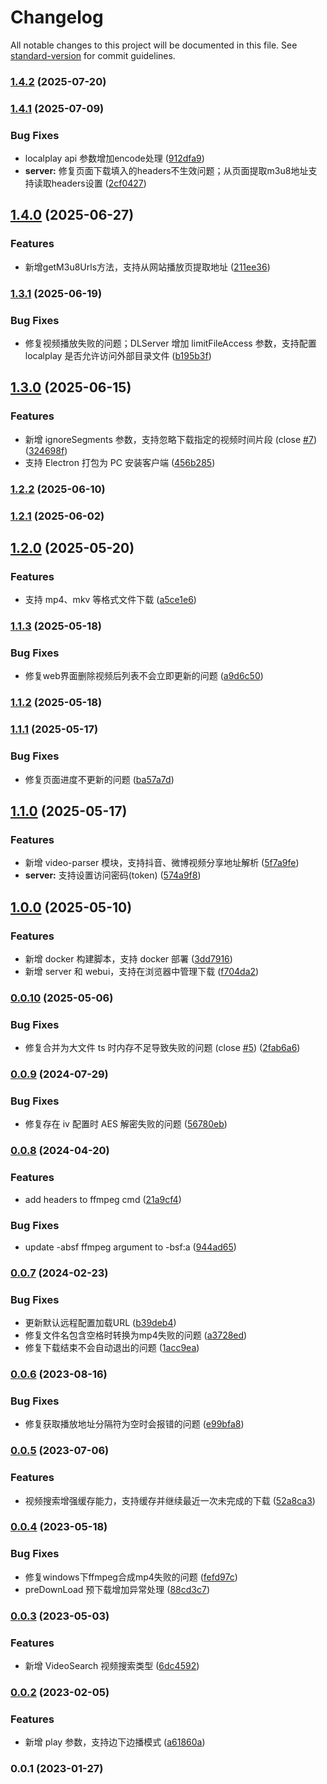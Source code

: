 # Changelog

All notable changes to this project will be documented in this file. See [standard-version](https://github.com/conventional-changelog/standard-version) for commit guidelines.

### [1.4.2](https://github.com/lzwme/m3u8-dl/compare/v1.4.1...v1.4.2) (2025-07-20)

### [1.4.1](https://github.com/lzwme/m3u8-dl/compare/v1.4.0...v1.4.1) (2025-07-09)


### Bug Fixes

* localplay api 参数增加encode处理 ([912dfa9](https://github.com/lzwme/m3u8-dl/commit/912dfa90699b0767285a7ebed42f3e0e7883ac88))
* **server:** 修复页面下载填入的headers不生效问题；从页面提取m3u8地址支持读取headers设置 ([2cf0427](https://github.com/lzwme/m3u8-dl/commit/2cf04278df85160e8a372b5d1953ffa997dc2986))

## [1.4.0](https://github.com/lzwme/m3u8-dl/compare/v1.3.1...v1.4.0) (2025-06-27)


### Features

* 新增getM3u8Urls方法，支持从网站播放页提取地址 ([211ee36](https://github.com/lzwme/m3u8-dl/commit/211ee36cd908393fe670e079ede2084dff80885a))

### [1.3.1](https://github.com/lzwme/m3u8-dl/compare/v1.3.0...v1.3.1) (2025-06-19)


### Bug Fixes

* 修复视频播放失败的问题；DLServer 增加 limitFileAccess 参数，支持配置 localplay 是否允许访问外部目录文件 ([b195b3f](https://github.com/lzwme/m3u8-dl/commit/b195b3f81960d498635d0b390ac0d03a2d424881))

## [1.3.0](https://github.com/lzwme/m3u8-dl/compare/v1.2.2...v1.3.0) (2025-06-15)


### Features

* 新增 ignoreSegments 参数，支持忽略下载指定的视频时间片段 (close [#7](https://github.com/lzwme/m3u8-dl/issues/7)) ([324698f](https://github.com/lzwme/m3u8-dl/commit/324698ff2d687620a501102bd0968c0c2d586790))
* 支持 Electron 打包为 PC 安装客户端 ([456b285](https://github.com/lzwme/m3u8-dl/commit/456b2859ad59ea50bcb4906ccf3757b55e1a3694))

### [1.2.2](https://github.com/lzwme/m3u8-dl/compare/v1.2.1...v1.2.2) (2025-06-10)

### [1.2.1](https://github.com/lzwme/m3u8-dl/compare/v1.2.0...v1.2.1) (2025-06-02)

## [1.2.0](https://github.com/lzwme/m3u8-dl/compare/v1.1.3...v1.2.0) (2025-05-20)


### Features

* 支持 mp4、mkv 等格式文件下载 ([a5ce1e6](https://github.com/lzwme/m3u8-dl/commit/a5ce1e6c3b71802a518c90f95a1bc5d209f060f3))

### [1.1.3](https://github.com/lzwme/m3u8-dl/compare/v1.1.2...v1.1.3) (2025-05-18)


### Bug Fixes

* 修复web界面删除视频后列表不会立即更新的问题 ([a9d6c50](https://github.com/lzwme/m3u8-dl/commit/a9d6c509f2476a25d325a4f213706ea7c428e3b6))

### [1.1.2](https://github.com/lzwme/m3u8-dl/compare/v1.1.1...v1.1.2) (2025-05-18)

### [1.1.1](https://github.com/lzwme/m3u8-dl/compare/v1.1.0...v1.1.1) (2025-05-17)


### Bug Fixes

* 修复页面进度不更新的问题 ([ba57a7d](https://github.com/lzwme/m3u8-dl/commit/ba57a7d69877b79217e2291db2fdfca3b965e890))

## [1.1.0](https://github.com/lzwme/m3u8-dl/compare/v1.0.0...v1.1.0) (2025-05-17)


### Features

* 新增 video-parser 模块，支持抖音、微博视频分享地址解析 ([5f7a9fe](https://github.com/lzwme/m3u8-dl/commit/5f7a9febd850021c37b28627478fd003811e20a3))
* **server:** 支持设置访问密码(token) ([574a9f8](https://github.com/lzwme/m3u8-dl/commit/574a9f80b3403a7f9e1fd8c67b4021a8a5f2e6b3))

## [1.0.0](https://github.com/lzwme/m3u8-dl/compare/v0.0.10...v1.0.0) (2025-05-10)


### Features

* 新增 docker 构建脚本，支持 docker 部署 ([3dd7916](https://github.com/lzwme/m3u8-dl/commit/3dd79166f91120c91e35d56a63831b23dec4c352))
* 新增 server 和 webui，支持在浏览器中管理下载 ([f704da2](https://github.com/lzwme/m3u8-dl/commit/f704da2d5b738fad477b0bc7a8d4893143eada9b))

### [0.0.10](https://github.com/lzwme/m3u8-dl/compare/v0.0.9...v0.0.10) (2025-05-06)


### Bug Fixes

* 修复合并为大文件 ts 时内存不足导致失败的问题 (close [#5](https://github.com/lzwme/m3u8-dl/issues/5)) ([2fab6a6](https://github.com/lzwme/m3u8-dl/commit/2fab6a6c318fb2daf2d6d809d9b88fcc5d454903))

### [0.0.9](https://github.com/lzwme/m3u8-dl/compare/v0.0.8...v0.0.9) (2024-07-29)


### Bug Fixes

* 修复存在 iv 配置时 AES 解密失败的问题 ([56780eb](https://github.com/lzwme/m3u8-dl/commit/56780eb095b432aa83ffa739bdd00465352dedf3))

### [0.0.8](https://github.com/lzwme/m3u8-dl/compare/v0.0.7...v0.0.8) (2024-04-20)


### Features

* add headers to ffmpeg cmd ([21a9cf4](https://github.com/lzwme/m3u8-dl/commit/21a9cf49cba9c6cd19ce3f7a33169aa00cf7fd8b))


### Bug Fixes

* update -absf ffmpeg argument to -bsf:a ([944ad65](https://github.com/lzwme/m3u8-dl/commit/944ad6520bf2da6a5f4fda4dec7efcd33cc856be))

### [0.0.7](https://github.com/lzwme/m3u8-dl/compare/v0.0.6...v0.0.7) (2024-02-23)


### Bug Fixes

* 更新默认远程配置加载URL ([b39deb4](https://github.com/lzwme/m3u8-dl/commit/b39deb412fc7ab0de72d0e1ee655bd34146ea4ef))
* 修复文件名包含空格时转换为mp4失败的问题 ([a3728ed](https://github.com/lzwme/m3u8-dl/commit/a3728ed902f4eb04145a3295bca5c4bd4d29b2f6))
* 修复下载结束不会自动退出的问题 ([1acc9ea](https://github.com/lzwme/m3u8-dl/commit/1acc9ea1714d62488e2a4df987252d1cda26decc))

### [0.0.6](https://github.com/lzwme/m3u8-dl/compare/v0.0.5...v0.0.6) (2023-08-16)


### Bug Fixes

* 修复获取播放地址分隔符为空时会报错的问题 ([e99bfa8](https://github.com/lzwme/m3u8-dl/commit/e99bfa8b9767e7a68b489b5e456bf884d7d73436))

### [0.0.5](https://github.com/lzwme/m3u8-dl/compare/v0.0.4...v0.0.5) (2023-07-06)


### Features

* 视频搜索增强缓存能力，支持缓存并继续最近一次未完成的下载 ([52a8ca3](https://github.com/lzwme/m3u8-dl/commit/52a8ca35d0dac7c1980268cfe96996b1814b1ebc))

### [0.0.4](https://github.com/lzwme/m3u8-dl/compare/v0.0.3...v0.0.4) (2023-05-18)


### Bug Fixes

* 修复windows下ffmpeg合成mp4失败的问题 ([fefd97c](https://github.com/lzwme/m3u8-dl/commit/fefd97caf5bc6d52038e5bebdb8ebe5e67bb11a5))
* preDownLoad 预下载增加异常处理 ([88cd3c7](https://github.com/lzwme/m3u8-dl/commit/88cd3c722c8910d5b9f2e1887866b75183f57b7c))

### [0.0.3](https://github.com/lzwme/m3u8-dl/compare/v0.0.2...v0.0.3) (2023-05-03)


### Features

* 新增 VideoSearch 视频搜索类型 ([6dc4592](https://github.com/lzwme/m3u8-dl/commit/6dc4592bbf87bc20a252ddf48abda1df848d18f3))

### [0.0.2](https://github.com/lzwme/m3u8-dl/compare/v0.0.1...v0.0.2) (2023-02-05)


### Features

* 新增 play 参数，支持边下边播模式 ([a61860a](https://github.com/lzwme/m3u8-dl/commit/a61860ab8819ad5ccd75a79770e99fbd68569e9a))

### 0.0.1 (2023-01-27)
